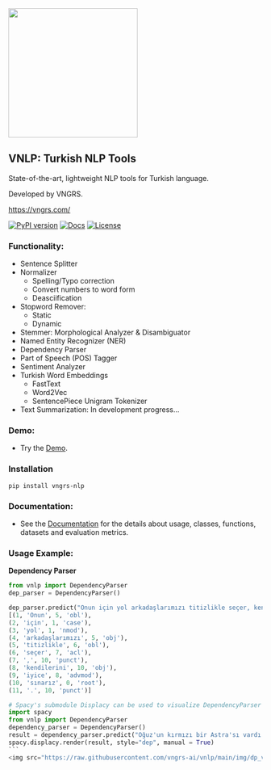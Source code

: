 <img src="https://github.com/vngrs-ai/vnlp/blob/main/img/logo.png?raw=true" width="256">

## VNLP: Turkish NLP Tools
State-of-the-art, lightweight NLP tools for Turkish language.

Developed by VNGRS.

https://vngrs.com/


[![PyPI version](https://badge.fury.io/py/vngrs-nlp.svg)](https://badge.fury.io/py/vngrs-nlp)
[![Docs](<https://readthedocs.org/projects/vnlp/badge/?version=latest&style=plastic>)](https://vnlp.readthedocs.io/)
[![License](<https://img.shields.io/badge/license-AGPL%203.0-green.svg>)](https://github.com/vngrs-ai/vnlp/blob/main/LICENSE)

### Functionality:
- Sentence Splitter
- Normalizer
	- Spelling/Typo correction
	- Convert numbers to word form
	- Deasciification
- Stopword Remover:
	- Static
	- Dynamic
- Stemmer: Morphological Analyzer & Disambiguator
- Named Entity Recognizer (NER) 
- Dependency Parser
- Part of Speech (POS) Tagger
- Sentiment Analyzer
- Turkish Word Embeddings
	- FastText
	- Word2Vec
	- SentencePiece Unigram Tokenizer
- Text Summarization: In development progress...

### Demo:
- Try the [Demo](https://demo.vnlp.io).

### Installation
```
pip install vngrs-nlp
```

### Documentation:
- See the [Documentation](https://vnlp.readthedocs.io) for the details about usage, classes, functions, datasets and evaluation metrics.

### Usage Example:
**Dependency Parser**
````py
from vnlp import DependencyParser
dep_parser = DependencyParser()

dep_parser.predict("Onun için yol arkadaşlarımızı titizlikle seçer, kendilerini iyice sınarız.")
[(1, 'Onun', 5, 'obl'),
(2, 'için', 1, 'case'),
(3, 'yol', 1, 'nmod'),
(4, 'arkadaşlarımızı', 5, 'obj'),
(5, 'titizlikle', 6, 'obl'),
(6, 'seçer', 7, 'acl'),
(7, ',', 10, 'punct'),
(8, 'kendilerini', 10, 'obj'),
(9, 'iyice', 8, 'advmod'),
(10, 'sınarız', 0, 'root'),
(11, '.', 10, 'punct')]

# Spacy's submodule Displacy can be used to visualize DependencyParser result.
import spacy
from vnlp import DependencyParser
dependency_parser = DependencyParser()
result = dependency_parser.predict("Oğuz'un kırmızı bir Astra'sı vardı.", displacy_format = True)
spacy.displacy.render(result, style="dep", manual = True)
```
<img src="https://raw.githubusercontent.com/vngrs-ai/vnlp/main/img/dp_vis_sample.png" width="512">
